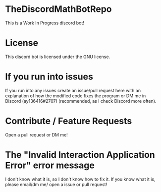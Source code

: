 # TheDiscordMathBotRepo

This is a Work In Progress discord bot! 


# License

This discord bot is licensed under the GNU license.

# If you run into issues
If you run into any issues create an issue/pull request here with an explanation of how the modified code fixes the program
or DM me in Discord (ay136416#2707) (recommended, as I check Discord more often). 

# Contribute / Feature Requests

Open a pull request or DM me!

# The "Invalid Interaction Application Error" error message

I don't know what it is, so I don't know how to fix it. If you know what it is, please email/dm me/ open a issue or pull request!

